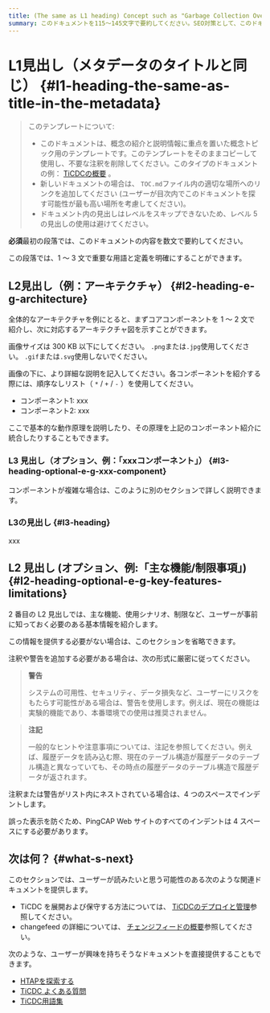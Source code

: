 ```yaml
---
title: (The same as L1 heading) Concept such as "Garbage Collection Overview" in 59 characters or less. Include the keywords of this document. Test title here https://moz.com/learn/seo/title-tag
summary: このドキュメントを115～145文字で要約してください。SEO対策として、このドキュメントから何が得られるのかをユーザーに伝える動詞で始めてください。例えば、「TiDBデータベースをすぐに使い始める方法を学ぶ」などです。導入段落で記事の意図を説明している場合は、長さを調整した上で、ここでもそのまま使用できます。
---
```


# L1見出し（メタデータのタイトルと同じ） {#l1-heading-the-same-as-title-in-the-metadata}

> このテンプレートについて:
>
> -   このドキュメントは、概念の紹介と説明情報に重点を置いた概念トピック用のテンプレートです。このテンプレートをそのままコピーして使用し、不要な注釈を削除してください。このタイプのドキュメントの例： [TiCDCの概要](/ticdc/ticdc-overview.md) 。
> -   新しいドキュメントの場合は、 `TOC.md`ファイル内の適切な場所へのリンクを追加してください (ユーザーが目次内でこのドキュメントを探す可能性が最も高い場所を考慮してください)。
> -   ドキュメント内の見出しはレベルをスキップできないため、レベル 5 の見出しの使用は避けてください。

**必須**最初の段落では、このドキュメントの内容を数文で要約してください。

この段落では、1 ～ 3 文で重要な用語と定義を明確にすることができます。

## L2見出し（例：アーキテクチャ） {#l2-heading-e-g-architecture}

全体的なアーキテクチャを例にとると、まずコアコンポーネントを 1 ～ 2 文で紹介し、次に対応するアーキテクチャ図を示すことができます。

<!--  ![Architecture](/path/to/image)  -->

画像サイズは 300 KB 以下にしてください。 `.png`または`.jpg`使用してください。 `.gif`または`.svg`使用しないでください。

画像の下に、より詳細な説明を記入してください。各コンポーネントを紹介する際には、順序なしリスト（ `*` / `+` / `-` ）を使用してください。

-   コンポーネント1: xxx
-   コンポーネント2: xxx

ここで基本的な動作原理を説明したり、その原理を上記のコンポーネント紹介に統合したりすることもできます。

### L3 見出し（オプション、例：「xxxコンポーネント」） {#l3-heading-optional-e-g-xxx-component}

コンポーネントが複雑な場合は、このように別のセクションで詳しく説明できます。

### L3の見出し {#l3-heading}

xxx

## L2 見出し (オプション、例:「主な機能/制限事項」) {#l2-heading-optional-e-g-key-features-limitations}

2 番目の L2 見出しでは、主な機能、使用シナリオ、制限など、ユーザーが事前に知っておく必要のある基本情報を紹介します。

この情報を提供する必要がない場合は、このセクションを省略できます。

注釈や警告を追加する必要がある場合は、次の形式に厳密に従ってください。

> **警告**
>
> システムの可用性、セキュリティ、データ損失など、ユーザーにリスクをもたらす可能性がある場合は、警告を使用します。例えば、現在の機能は実験的機能であり、本番環境での使用は推奨されません。

> **注記**
>
> 一般的なヒントや注意事項については、注記を参照してください。例えば、履歴データを読み込む際、現在のテーブル構造が履歴データのテーブル構造と異なっていても、その時点の履歴データのテーブル構造で履歴データが返されます。

注釈または警告がリスト内にネストされている場合は、4 つのスペースでインデントします。

誤った表示を防ぐため、PingCAP Web サイトのすべてのインデントは 4 スペースにする必要があります。

## 次は何？ {#what-s-next}

このセクションでは、ユーザーが読みたいと思う可能性のある次のような関連ドキュメントを提供します。

-   TiCDC を展開および保守する方法については、 [TiCDCのデプロイと管理](/ticdc/deploy-ticdc.md)参照してください。
-   changefeed の詳細については、 [チェンジフィードの概要](/ticdc/ticdc-changefeed-overview.md)参照してください。

次のような、ユーザーが興味を持ちそうなドキュメントを直接提供することもできます。

-   [HTAPを探索する](/explore-htap.md)
-   [TiCDC よくある質問](/ticdc/ticdc-faq.md)
-   [TiCDC用語集](/ticdc/ticdc-glossary.md)
